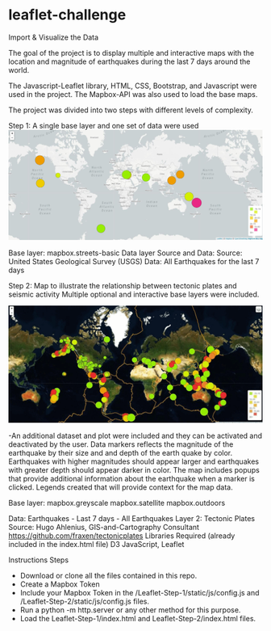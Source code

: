# leaflet-challenge
Import & Visualize the Data


The goal of the project is to display multiple and interactive maps with the location and magnitude of earthquakes during the last 7 days around the world. 

The Javascript-Leaflet library, HTML, CSS, Bootstrap, and Javascript were used in the project. The Mapbox-API was also used to load the base maps. 

The project was divided into two steps with different levels of complexity.

Step 1: A single base layer and one set of data were used
![Leaflet](Step-1/images/W0.JPG)

Base layer: mapbox.streets-basic
Data layer Source and Data:
Source: United States Geological Survey (USGS)
Data: All Earthquakes for the last 7 days

Step 2: Map to illustrate the relationship between tectonic plates and seismic activity
Multiple optional and interactive base layers were included. 

![Leaflet](Step-2/images/W17.GIF)

-An additional dataset and plot were included and they can be activated and deactivated by the user.
Data markers reflects the magnitude of the earthquake by their size and and depth of the earth quake by color. 
Earthquakes with higher magnitudes should appear larger and earthquakes with greater depth should appear darker in color.
The map includes popups that provide additional information about the earthquake when a marker is clicked.
Legends created that will provide context for the map data.

Base layer:
mapbox.greyscale
mapbox.satellite
mapbox.outdoors

Data: Earthquakes - Last 7 days - All Earthquakes
Layer 2: Tectonic Plates
Source: Hugo Ahlenius, GIS-and-Cartography Consultant https://github.com/fraxen/tectonicplates
Libraries Required (already included in the index.html file)
D3 JavaScript, Leaflet


Instructions Steps

- Download or clone all the files contained in this repo.
- Create a Mapbox Token
- Include your Mapbox Token in the /Leaflet-Step-1/static/js/config.js and /Leaflet-Step-2/static/js/config.js files.
- Run a python -m http.server or any other method for this purpose.
- Load the Leaflet-Step-1/index.html and Leaflet-Step-2/index.html files.










